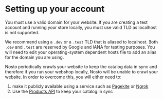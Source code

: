 # Setting up your account

You must use a valid domain for your website. If you are creating a test account and running your store locally, you must use valid TLD as localhost is not supported.

We recommend using a `.dev` or a `.test` TLD that is aliased to localhost. Both `.dev` and `.test` are reserved by Google and IANA for testing purposes. You will need to edit your operating-system dependent hosts file to add an alias for the domain you are using.

Nosto periodically crawls your website to keep the catalog data in sync and therefore if you run your webshop locally, Nosto will be unable to crawl your website. In order to overcome this, you will either need to:

1. make it publicly available using a service such as [Pagekite](https://pagekite.net/) or [Ngrok](https://ngrok.com/)
2. Use the [Products API](../../apis/rest/products/updating-products-using-the-products-api.md) to keep your catalog in sync

